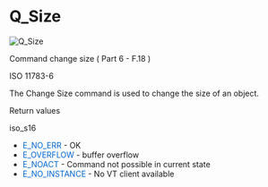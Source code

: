 # Q_Size

![Q_Size](https://user-images.githubusercontent.com/116869307/214153095-72c9e230-b193-4843-be85-33038f6bd44d.png)

Command change size ( Part 6 - F.18 ) 

ISO 11783-6

<p>The Change Size command is used to change the size of an object.</p>

<p>Return values</p>

<p>iso_s16</p>

<ul>
	<li><span style="color:#0066cc">E_NO_ERR</span> - OK</li>
	<li><span style="color:#0066cc">E_OVERFLOW</span> - buffer overflow</li>
	<li><span style="color:#0066cc">E_NOACT</span> - Command not possible in current state</li>
	<li><span style="color:#0066cc">E_NO_INSTANCE</span> - No VT client available</li>
</ul>
